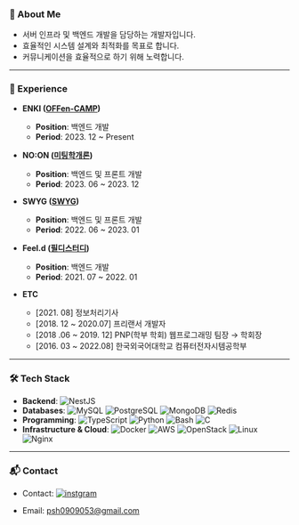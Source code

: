 ### 👀 About Me
- 서버 인프라 및 백엔드 개발을 담당하는 개발자입니다.
- 효율적인 시스템 설계와 최적화를 목표로 합니다.
- 커뮤니케이션을 효율적으로 하기 위해 노력합니다.
  
---

### 💼 Experience
- **ENKI ([OFFen-CAMP](https://www.enki.co.kr/product/offencamp))**  
  - **Position**: 백엔드 개발
  - **Period**: 2023. 12 ~ Present
  
- **NO:ON ([미팅학개론](https://meetingo.me/))**  
  - **Position**: 백엔드 및 프론트 개발   
  - **Period**: 2023. 06 ~ 2023. 12

- **SWYG ([SWYG](https://www.swygbro.com/))**  
  - **Position**: 백엔드 및 프론트 개발   
  - **Period**: 2022. 06 ~ 2023. 01

- **Feel.d ([필디스터디](https://feeeldstudy.com/))**  
  - **Position**: 백엔드 개발   
  - **Period**: 2021. 07 ~ 2022. 01

- **ETC**
  - [2021. 08] 정보처리기사
  - [2018. 12 ~ 2020.07] 프리랜서 개발자
  - [2018 .06 ~ 2019. 12] PNP(학부 학회) 웹프로그래밍 팀장 → 학회장
  - [2016. 03 ~ 2022.08] 한국외국어대학교 컴퓨터전자시템공학부

---

### 🛠 Tech Stack
- **Backend**: ![NestJS](https://img.shields.io/badge/NestJS-%23E0234E?style=flat&logo=nestjs)
- **Databases**: ![MySQL](https://img.shields.io/badge/MySQL-%2300A9E0?style=flat&logo=mysql&logoColor=white) ![PostgreSQL](https://img.shields.io/badge/PostgreSQL-%2300477D?style=flat&logo=postgresql&logoColor=white) ![MongoDB](https://img.shields.io/badge/MongoDB-%2300A56C?style=flat&logo=mongodb&logoColor=white) ![Redis](https://img.shields.io/badge/Redis-%23D62D20?style=flat&logo=redis&logoColor=white)
- **Programming**: ![TypeScript](https://img.shields.io/badge/TypeScript-%23007ACC?style=flat&logo=typescript) ![Python](https://img.shields.io/badge/Python-%233776CC?style=flat&logo=python) ![Bash](https://img.shields.io/badge/Bash-%234EAA25?style=flat&logo=gnu-bash) ![C](https://img.shields.io/badge/C-%2300599C?style=flat&logo=c)
- **Infrastructure & Cloud**: ![Docker](https://img.shields.io/badge/Docker-%232496ED?style=flat&logo=docker) ![AWS](https://img.shields.io/badge/AWS-%23FF9900?style=flat&logo=amazon-aws) ![OpenStack](https://img.shields.io/badge/OpenStack-%23E03A3E?style=flat&logo=openstack) ![Linux](https://img.shields.io/badge/Linux-%23FCC624?style=flat&logo=linux) ![Nginx](https://img.shields.io/badge/Nginx-%23009639?style=flat&logo=nginx)

---

### 📬 Contact
- Contact: [![instgram](https://img.shields.io/badge/Instagram-E4405F?style=flat-square&logo=Instagram&logoColor=white&link=https://www.instagram.com/woong._.zzi)](https://www.instagram.com/woong._.zzi)

- Email: psh0909053@gmail.com


<!--
**sinbox0701/sinbox0701** is a ✨ _special_ ✨ repository because its `README.md` (this file) appears on your GitHub profile.

Here are some ideas to get you started:

- 🔭 I’m currently working on ...
- 🌱 I’m currently learning ...
- 👯 I’m looking to collaborate on ...
- 🤔 I’m looking for help with ...
- 💬 Ask me about ...
- 📫 How to reach me: ...
- 😄 Pronouns: ...
- ⚡ Fun fact: ...
-->
